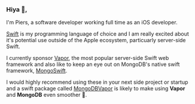 ### Hiya 👋,

I'm Piers, a software developer working full time as an iOS developer.

[Swift](https://swift.org) is my programming language of choice and I am really excited about it's potential use outside of the Apple ecosystem, particuarly server-side Swift.

I currently sponsor [Vapor](https://vapor.codes), the most popular server-side Swift web framework and also like to keep an eye out on MongoDB's native swift framework, [MongoSwift](https://github.com/mongodb/mongo-swift-driver).

I would highly recommend using these in your next side project or startup and a swift package called [MongoDBVapor](https://github.com/mongodb/mongodb-vapor) is likely to make using __Vapor__ and __MongoDB__ even smoother 🚀.


